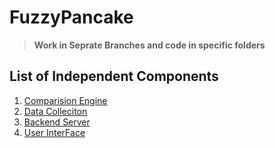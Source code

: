 # FuzzyPancake

> <b> Work in Seprate Branches and code in specific folders </b>

## List of Independent Components
1. [Comparision Engine](./backend/comparisionEngine)
2. [Data Colleciton](./backend/dataCollection)
3. [Backend Server](./backend/backendServer)
4. [User InterFace](./frontend/ClientSideCode)